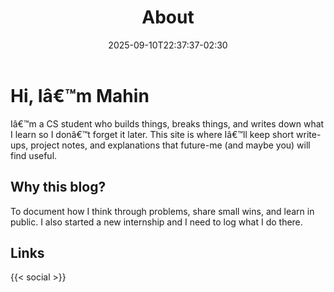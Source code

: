 ﻿---
date: '2025-09-10T22:37:37-02:30'
draft: false
title: 'About'
---

# Hi, Iâ€™m Mahin

Iâ€™m a CS student who builds things, breaks things, and writes down what I learn so I donâ€™t forget it later. This site is where Iâ€™ll keep short write-ups, project notes, and explanations that future-me (and maybe you) will find useful.

## Why this blog?
To document how I think through problems, share small wins, and learn in public. I also started a new internship and I need to log what I do there.

## Links
{{< social >}}


